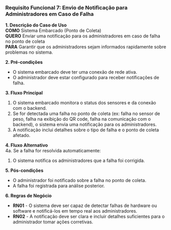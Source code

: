 ### Requisito Funcional 7: Envio de Notificação para Administradores em Caso de Falha

**1. Descrição do Caso de Uso**  
**COMO** Sistema Embarcado (Ponto de Coleta)  
**QUERO** Enviar uma notificação para os administradores em caso de falha no ponto de coleta  
**PARA** Garantir que os administradores sejam informados rapidamente sobre problemas no sistema.

**2. Pré-condições**  
- O sistema embarcado deve ter uma conexão de rede ativa.
- O administrador deve estar configurado para receber notificações de falha.

**3. Fluxo Principal**  
1. O sistema embarcado monitora o status dos sensores e da conexão com o backend.
2. Se for detectada uma falha no ponto de coleta (ex: falha no sensor de peso, falha na exibição do QR code, falha na comunicação com o backend), o sistema envia uma notificação para os administradores.
3. A notificação inclui detalhes sobre o tipo de falha e o ponto de coleta afetado.

**4. Fluxo Alternativo**  
4a. Se a falha for resolvida automaticamente:
   1. O sistema notifica os administradores que a falha foi corrigida.

**5. Pós-condições**  
- O administrador foi notificado sobre a falha no ponto de coleta.
- A falha foi registrada para análise posterior.

**6. Regras de Negócio**  
- **RN01** - O sistema deve ser capaz de detectar falhas de hardware ou software e notificá-los em tempo real aos administradores.
- **RN02** - A notificação deve ser clara e incluir detalhes suficientes para o administrador tomar ações corretivas.
